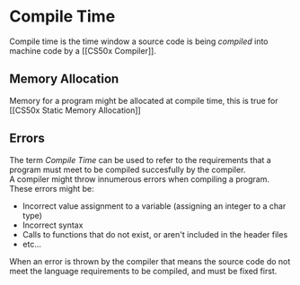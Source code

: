 # Compile Time
Compile time is the time window a source code is being *compiled* into machine code by a [[CS50x Compiler]]. 

## Memory Allocation
Memory for a program might be allocated at compile time, this is true for [[CS50x Static Memory Allocation]]

## Errors
The term *Compile Time* can be used to refer to the requirements that a program must meet to be compiled succesfully by the compiler.  
A compiler might throw innumerous errors when compiling a program. These errors might be: 
- Incorrect value assignment to a variable (assigning an integer to a char type)
- Incorrect syntax
- Calls to functions that do not exist, or aren't included in the header files
- etc...

When an error is thrown by the compiler that means the source code do not meet the language requirements to be compiled, and must be fixed first.
